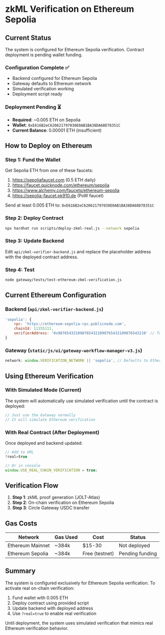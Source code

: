 # zkML Verification on Ethereum Sepolia

## Current Status

The system is configured for Ethereum Sepolia verification. Contract deployment is pending wallet funding.

### Configuration Complete ✅
- Backend configured for Ethereum Sepolia
- Gateway defaults to Ethereum network  
- Simulated verification working
- Deployment script ready

### Deployment Pending ⏳
- **Required**: ~0.005 ETH on Sepolia
- **Wallet**: `0xE616B2eC620621797030E0AB1BA38DA68D78351C`
- **Current Balance**: 0.00001 ETH (insufficient)

## How to Deploy on Ethereum

### Step 1: Fund the Wallet
Get Sepolia ETH from one of these faucets:
1. https://sepoliafaucet.com (0.5 ETH daily)
2. https://faucet.quicknode.com/ethereum/sepolia
3. https://www.alchemy.com/faucets/ethereum-sepolia
4. https://sepolia-faucet.pk910.de (PoW faucet)

Send at least 0.005 ETH to: `0xE616B2eC620621797030E0AB1BA38DA68D78351C`

### Step 2: Deploy Contract
```bash
npx hardhat run scripts/deploy-zkml-real.js --network sepolia
```

### Step 3: Update Backend
Edit `api/zkml-verifier-backend.js` and replace the placeholder address with the deployed contract address.

### Step 4: Test
```bash
node gateway/tests/test-ethereum-zkml-verification.js
```

## Current Ethereum Configuration

### Backend (`api/zkml-verifier-backend.js`)
```javascript
'sepolia': {
    rpc: 'https://ethereum-sepolia-rpc.publicnode.com',
    chainId: 11155111,
    verifierAddress: '0x9876543210987654321098765432109876543210' // To be deployed
}
```

### Gateway (`static/js/ui/gateway-workflow-manager-v3.js`)
```javascript
network: window.VERIFICATION_NETWORK || 'sepolia', // Defaults to Ethereum
```

## Using Ethereum Verification

### With Simulated Mode (Current)
The system will automatically use simulated verification until the contract is deployed:
```javascript
// Just use the Gateway normally
// It will simulate Ethereum verification
```

### With Real Contract (After Deployment)
Once deployed and backend updated:
```javascript
// Add to URL
?real=true

// Or in console
window.USE_REAL_CHAIN_VERIFICATION = true;
```

## Verification Flow

1. **Step 1**: zkML proof generation (JOLT-Atlas)
2. **Step 2**: On-chain verification on Ethereum Sepolia
3. **Step 3**: Circle Gateway USDC transfer

## Gas Costs

| Network | Gas Used | Cost | Status |
|---------|----------|------|--------|
| Ethereum Mainnet | ~384k | $15-30 | Not deployed |
| Ethereum Sepolia | ~384k | Free (testnet) | Pending funding |

## Summary

The system is configured exclusively for Ethereum Sepolia verification. To activate real on-chain verification:

1. Fund wallet with 0.005 ETH
2. Deploy contract using provided script
3. Update backend with deployed address
4. Use `?real=true` to enable real verification

Until deployment, the system uses simulated verification that mimics real Ethereum verification behavior.